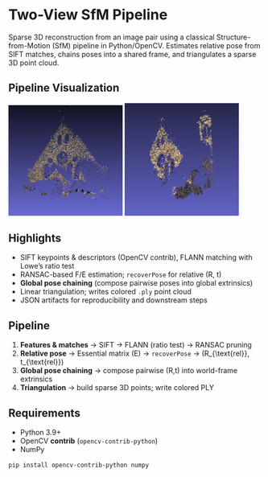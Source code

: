 # Two-View SfM Pipeline

Sparse 3D reconstruction from an image pair using a classical Structure-from-Motion (SfM) pipeline in Python/OpenCV. Estimates relative pose from SIFT matches, chains poses into a shared frame, and triangulates a sparse 3D point cloud.

## Pipeline Visualization

<p float="left">
  <img src="images/chapel1.png" width="45%" alt="PC1" />
  <img src="images/chapel2.png"      width="45%" alt="PC2" />
</p>


## Highlights
- SIFT keypoints & descriptors (OpenCV contrib), FLANN matching with Lowe’s ratio test  
- RANSAC-based F/E estimation; `recoverPose` for relative \(R, t\)  
- **Global pose chaining** (compose pairwise poses into global extrinsics)  
- Linear triangulation; writes colored `.ply` point cloud  
- JSON artifacts for reproducibility and downstream steps

## Pipeline
1. **Features & matches** → SIFT → FLANN (ratio test) → RANSAC pruning  
2. **Relative pose** → Essential matrix \(E\) → `recoverPose` → \(R_{\text{rel}}, t_{\text{rel}}\)  
3. **Global pose chaining** → compose pairwise \(R,t\) into world-frame extrinsics  
4. **Triangulation** → build sparse 3D points; write colored PLY

## Requirements
- Python 3.9+  
- OpenCV **contrib** (`opencv-contrib-python`)  
- NumPy

```bash
pip install opencv-contrib-python numpy
